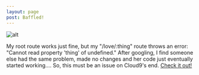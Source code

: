 ```yaml
---
layout: page
post: Baffled!
---
```


![alt](https://www.keepandshare.com/userpics/h/e/a/r/tnhandstraining/2018-06/sb/screenshot_2018_06_19_at_5.05.18_pm-31826903.jpg?ts=1529455279)

My root route works just fine, but my "/love/:thing" route throws an error: "Cannot read property 'thing' of  undefined."
After googling, I find someone else had the same problem, made no changes and her code just eventually started working.... So, 
this must be an issue on Cloud9's end. 	[Check it out!](https://community.c9.io/t/error-listen-eaddrinuse-0-0-0-0-8080/19394)
